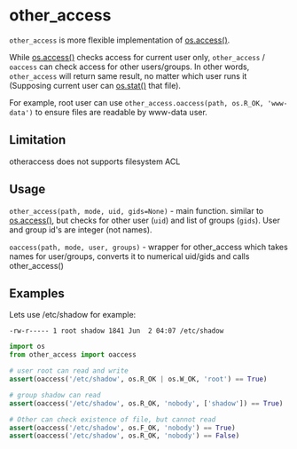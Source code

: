 # other_access

`other_access` is more flexible implementation of [os.access()](https://docs.python.org/3/library/os.html#os.access).

While [os.access()](https://docs.python.org/3/library/os.html#os.access) checks access for current user only, `other_access` / `oaccess` can check access for other users/groups. In other words, `other_access` will return same result, no matter which user runs it (Supposing current user can [os.stat()](https://docs.python.org/3/library/os.html#os.stat) that file).

For example, root user can use `other_access.oaccess(path, os.R_OK, 'www-data')` to ensure files are readable by www-data user.

## Limitation
otheraccess does not supports filesystem ACL

## Usage

`other_access(path, mode, uid, gids=None)` - main function. similar to [os.access()](https://docs.python.org/3/library/os.html#os.access), but checks for other user (`uid`) and list of groups (`gids`). User and group id's are integer (not names).

`oaccess(path, mode, user, groups)` - wrapper for other_access which takes names for user/groups, converts it to numerical uid/gids and calls other_access()


## Examples
Lets use /etc/shadow for example:
~~~
-rw-r----- 1 root shadow 1841 Jun  2 04:07 /etc/shadow
~~~

~~~python
import os
from other_access import oaccess

# user root can read and write
assert(oaccess('/etc/shadow', os.R_OK | os.W_OK, 'root') == True)

# group shadow can read
assert(oaccess('/etc/shadow', os.R_OK, 'nobody', ['shadow']) == True)

# Other can check existence of file, but cannot read
assert(oaccess('/etc/shadow', os.F_OK, 'nobody') == True)
assert(oaccess('/etc/shadow', os.R_OK, 'nobody') == False)
~~~